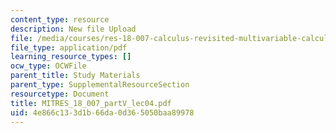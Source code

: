```yaml
---
content_type: resource
description: New file Upload
file: /media/courses/res-18-007-calculus-revisited-multivariable-calculus-fall-2011/4e866c133d1b66da0d365050baa89978_MITRES_18_007_partV_lec04.pdf
file_type: application/pdf
learning_resource_types: []
ocw_type: OCWFile
parent_title: Study Materials
parent_type: SupplementalResourceSection
resourcetype: Document
title: MITRES_18_007_partV_lec04.pdf
uid: 4e866c13-3d1b-66da-0d36-5050baa89978
---
```

